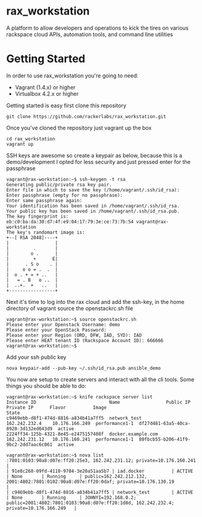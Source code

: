 rax_workstation
===============

A platform to allow developers and operations to kick the tires on various rackspace cloud APIs, automation tools, and command line utilities

Getting Started
===============
In order to use rax_workstation you're going to need:

 - Vagrant (1.4.x) or higher
 - Virtualbox 4.2.x or higher

Getting started is easy first clone this repository

```
git clone https://github.com/rackerlabs/rax_workstation.git
```

Once you've cloned the repository just vagrant up the box

```
cd rax_workstation
vagrant up
```

SSH keys are awesome so create a keypair as below, because this is a demo/development
I opted for less security and just pressed enter for the passphrase

```
vagrant@rax-workstation:~$ ssh-keygen -t rsa
Generating public/private rsa key pair.
Enter file in which to save the key (/home/vagrant/.ssh/id_rsa): 
Enter passphrase (empty for no passphrase): 
Enter same passphrase again: 
Your identification has been saved in /home/vagrant/.ssh/id_rsa.
Your public key has been saved in /home/vagrant/.ssh/id_rsa.pub.
The key fingerprint is:
eb:c0:ba:da:30:d7:4f:e9:04:17:79:3e:ce:73:7b:54 vagrant@rax-workstation
The key's randomart image is:
+--[ RSA 2048]----+
|                 |
|         .       |
|        o .      |
|         +      E|
|      . S o    . |
|     o o = .  .  |
|  o . + = + ..   |
|   = . B   o ..  |
|  ..+.  +   ..   |
+-----------------+
```

Next it's time to log into the rax cloud and add the ssh-key, in the home directory
of vagrant source the openstackrc.sh file

```
vagrant@rax-workstation:~$ source openstackrc.sh 
Please enter your Openstack Username: demo
Please enter your OpenStack Password: 
Please enter your Region (ORD, DFW, IAD, SYD): IAD
Please enter HEAT tenant ID (Rackspace Account ID): 666666
vagrant@rax-workstation:~$
```

Add your ssh public key

```
nova keypair-add --pub-key ~/.ssh/id_rsa.pub ansible_demo
```

You now are setup to create servers and interact with all the cli tools. Some things you 
should be able to do:

```
vagrant@rax-workstation:~$ knife rackspace server list
Instance ID                           Name                 Public IP        Private IP      Flavor          Image                                 State 
c9469ebb-d8f1-474d-8816-a834b41a7ff5  network_test         162.242.232.4    10.176.166.249  performance1-1  df27d481-63a5-40ca-8920-3d132ed643d9  active
2224ff34-125b-4321-8e45-e2475157408f  docker.example.com   162.242.231.12   10.176.160.241  performance1-1  80fbcb55-b206-41f9-9bc2-2dd7aac6c061  active

vagrant@rax-workstation:~$ nova list
:7801:0103:90a8:d07e:ff20:25e3, 162.242.231.12; private=10.176.160.241                      |
| 91e8c268-09fd-4110-9784-3e20a51aa5b7 | iad.docker          | ACTIVE | None       | Running     | public=162.242.212.132, 2001:4802:7801:0102:90a8:d07e:ff20:0daf; private=10.176.130.19                      |
| c9469ebb-d8f1-474d-8816-a834b41a7ff5 | network_test        | ACTIVE | None       | Running     | JOHNYI=192.168.0.2; public=2001:4802:7801:0103:90a8:d07e:ff20:1d8d, 162.242.232.4; private=10.176.166.249   |
```


